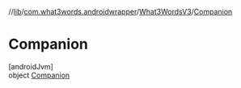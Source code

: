//[lib](../../../../index.md)/[com.what3words.androidwrapper](../../index.md)/[What3WordsV3](../index.md)/[Companion](index.md)

# Companion

[androidJvm]\
object [Companion](index.md)

